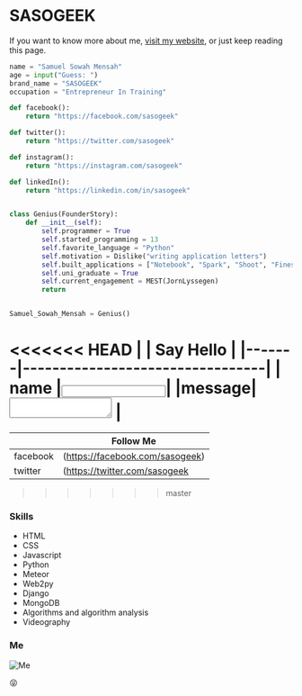 # SASOGEEK
If you want to know more about me, [visit my website](http://sasogeek.com), or just keep reading this page.

```python
name = "Samuel Sowah Mensah"
age = input("Guess: ")
brand_name = "SASOGEEK"
occupation = "Entrepreneur In Training"

def facebook():
    return "https://facebook.com/sasogeek"

def twitter():
    return "https://twitter.com/sasogeek"

def instagram():
    return "https://instagram.com/sasogeek"

def linkedIn():
    return "https://linkedin.com/in/sasogeek"


class Genius(FounderStory):
    def __init__(self):
        self.programmer = True
        self.started_programming = 13
        self.favorite_language = "Python"
        self.motivation = Dislike("writing application letters")
        self.built_applications = ["Notebook", "Spark", "Shoot", "Finess"]
        self.uni_graduate = True
        self.current_engagement = MEST(JornLyssegen)
        return


Samuel_Sowah_Mensah = Genius()

```

<<<<<<< HEAD
|       | Say Hello                       |
|-------|---------------------------------|
|  name |<input type="text" name="email"/>|
|message|<textarea></textarea>            |
=======
|           | Follow Me                         |
|-----------|-----------------------------------|
|  facebook |(https://facebook.com/sasogeek)|
|  twitter  |(https://twitter.com/sasogeek  |            |
>>>>>>> master


### Skills
* HTML
* CSS
* Javascript
* Python
* Meteor
* Web2py
* Django
* MongoDB
* Algorithms and algorithm analysis
* Videography

### Me
![Me](http://samuel.mensah.surge.sh/brand.jpg)

:stuck_out_tongue_closed_eyes:
